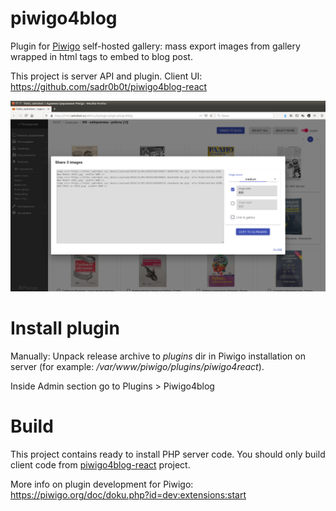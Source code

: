 # piwigo4blog
Plugin for [Piwigo](https://piwigo.org) self-hosted gallery: mass export images from gallery wrapped in html tags to embed to blog post.

This project is server API and plugin.
Client UI: https://github.com/sadr0b0t/piwigo4blog-react

[<img src="https://raw.githubusercontent.com/sadr0b0t/piwigo4blog-react/master/doc/screens/v0.1.x/piwigo4blog-share-02.png" width=800>](https://raw.githubusercontent.com/sadr0b0t/piwigo4blog-react/master/doc/screens/v0.1.x/piwigo4blog-share-02.png)

# Install plugin

Manually:
Unpack release archive to _plugins_ dir in Piwigo installation on server (for example: _/var/www/piwigo/plugins/piwigo4react_).

Inside Admin section go to Plugins > Piwigo4blog

# Build

This project contains ready to install PHP server code. You should only build client code from [piwigo4blog-react](https://github.com/sadr0b0t/piwigo4blog-react) project.

More info on plugin development for Piwigo: https://piwigo.org/doc/doku.php?id=dev:extensions:start

